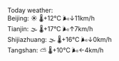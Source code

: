 Today weather:  
Beijing: ☀️ 🌡️+12°C 🌬️↓11km/h  
Tianjin: 🌫  🌡️+17°C 🌬️↑7km/h  
Shijiazhuang: 🌫  🌡️+16°C 🌬️↓0km/h  
Tangshan: ⛅️  🌡️+10°C 🌬️←4km/h  

